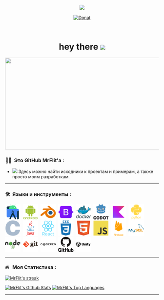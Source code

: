<p align="center"><img src="https://media.giphy.com/media/M9gbBd9nbDrOTu1Mqx/giphy.gif" width="100"/></p>
<p align="center">
</p>
<p align="center">
<a href="https://www.donationalerts.com/r/mrflit101" target="_blank"><img src="https://www.donationalerts.com/img/brand/donationalerts.svg" title="Donat" alt="Donat" width="150" height="150"/></a>
</p>
<p align="center"><img src="https://komarev.com/ghpvc/?username=kakbar&style=flat-square&color=blue" alt=""></p>
<h1 align="center">hey there <img src="https://media.giphy.com/media/hvRJCLFzcasrR4ia7z/giphy.gif" width="40"></h1>
<p align="center"><img src="https://media.giphy.com/media/dWesBcTLavkZuG35MI/giphy.gif" width="600" height="300"  /></p>


### :woman_technologist: &nbsp;Это GitHub MrFlit'a :
- <img src="https://media.giphy.com/media/WUlplcMpOCEmTGBtBW/giphy.gif" width="30"> Здесь можно найти исходники к проектам и примерам, а также просто моим разработкам.
---

### 🛠 &nbsp;Языки и инструменты :

<p>
<img src="https://github.com/devicons/devicon/blob/master/icons/androidstudio/androidstudio-original.svg" title="Android" **alt="AndroidStudio" width="50" height="50"/>&nbsp;
<img src="https://github.com/devicons/devicon/blob/master/icons/android/android-plain-wordmark.svg" title="Android" **alt="Android" width="50" height="50"/>&nbsp;
<img src="https://github.com/devicons/devicon/blob/master/icons/blender/blender-original.svg" title="Blender" **alt="Blender" width="50" height="50"/>&nbsp;
<img src="https://github.com/devicons/devicon/blob/master/icons/bootstrap/bootstrap-original.svg" title="Bootstrap" **alt="BootStrap" width="50" height="50"/>&nbsp;
<img src="https://github.com/devicons/devicon/blob/master/icons/docker/docker-original-wordmark.svg" title="Docker" **alt="Docker" width="50" height="50"/>&nbsp;
<img src="https://github.com/devicons/devicon/blob/master/icons/godot/godot-original-wordmark.svg" title="godot" **alt="Godot" width="50" height="50"/>&nbsp;
<img src="https://github.com/devicons/devicon/blob/master/icons/kotlin/kotlin-original.svg" title="Kotlin" **alt="Kotlin" width="50" height="50"/>&nbsp;
<img src="https://github.com/devicons/devicon/blob/master/icons/python/python-plain-wordmark.svg" title="Python" **alt="Python" width="50" height="50"/>&nbsp;
<img src="https://github.com/devicons/devicon/blob/master/icons/c/c-original.svg" title="C" **alt="C" width="50" height="50"/>&nbsp;
<img src="https://github.com/devicons/devicon/blob/master/icons/java/java-original-wordmark.svg" title="Java" alt="Java" width="50" height="50"/>&nbsp;
<img src="https://github.com/devicons/devicon/blob/master/icons/react/react-original-wordmark.svg" title="React" alt="React" width="50" height="50"/>&nbsp;
<img src="https://github.com/devicons/devicon/blob/master/icons/css3/css3-plain-wordmark.svg"  title="CSS3" alt="CSS" width="50" height="50"/>&nbsp;
<img src="https://github.com/devicons/devicon/blob/master/icons/html5/html5-original.svg" title="HTML5" alt="HTML" width="50" height="50"/>&nbsp;
<img src="https://github.com/devicons/devicon/blob/master/icons/javascript/javascript-original.svg" title="JavaScript" alt="JavaScript" width="50" height="50"/>&nbsp;
<img src="https://github.com/devicons/devicon/blob/master/icons/firebase/firebase-plain-wordmark.svg" title="Firebase" alt="Firebase" width="50" height="50"/>&nbsp;
<img src="https://github.com/devicons/devicon/blob/master/icons/mysql/mysql-original-wordmark.svg" title="MySQL"  alt="MySQL" width="50" height="50"/>&nbsp;
<img src="https://github.com/devicons/devicon/blob/master/icons/nodejs/nodejs-original-wordmark.svg" title="NodeJS" alt="NodeJS" width="50" height="50"/>&nbsp;
<img src="https://github.com/devicons/devicon/blob/master/icons/git/git-original-wordmark.svg" title="Git" **alt="Git" width="50" height="50"/>&nbsp;
<img src="https://github.com/devicons/devicon/blob/master/icons/codepen/codepen-original-wordmark.svg" title="Codepen" **alt="Codepen" width="50" height="50"/>&nbsp;
<img src="https://github.com/devicons/devicon/blob/master/icons/github/github-original-wordmark.svg" title="githab" **alt="Githab" width="50" height="50"/>&nbsp;
<img src="https://github.com/devicons/devicon/blob/master/icons/unity/unity-original-wordmark.svg" title="unity" **alt="Unity" width="50" height="50"/>&nbsp;
</p>

---

### 🔥 &nbsp; Моя Статистика :
  <p>
    <a href="https://github.com/DenverCoder1/github-readme-streak-stats">
      <!-- Use https://streak-stats.demolab.com or self-host with your own Vercel app - visit https://git.io/streak-stats for instructions -->
      <img title="🔥 Моя статистика" alt="MrFlit's streak" src="https://github-readme-streak-stats-eight.vercel.app/?user=MrFlit&theme=monokai-metallian&hide_border=true&locale=ru&date_format=j%20M%5B%20Y%5D&exclude_days=Sat%2CSun"/>
    </a>
  </p>

   <a href="https://github.com/anuraghazra/github-readme-stats"><img alt="MrFlit's Github Stats" src="https://denvercoder1-github-readme-stats.vercel.app/api/?username=MrFlit&show_icons=true&include_all_commits=true&count_private=true&theme=react&hide_border=true&bg_color=1F222E&title_color=F85D7F&icon_color=F8D866" height="192px"/></a>
  <a href="https://github.com/anuraghazra/github-readme-stats"><img alt="MrFlit's Top Languages" src="https://denvercoder1-github-readme-stats.vercel.app/api/top-langs/?username=MrFlit&langs_count=8&layout=compact&theme=react&hide_border=true&bg_color=1F222E&title_color=F85D7F&icon_color=F8D866&hide=Jupyter%20Notebook,Roff" height="192px"/></a>
 

---











